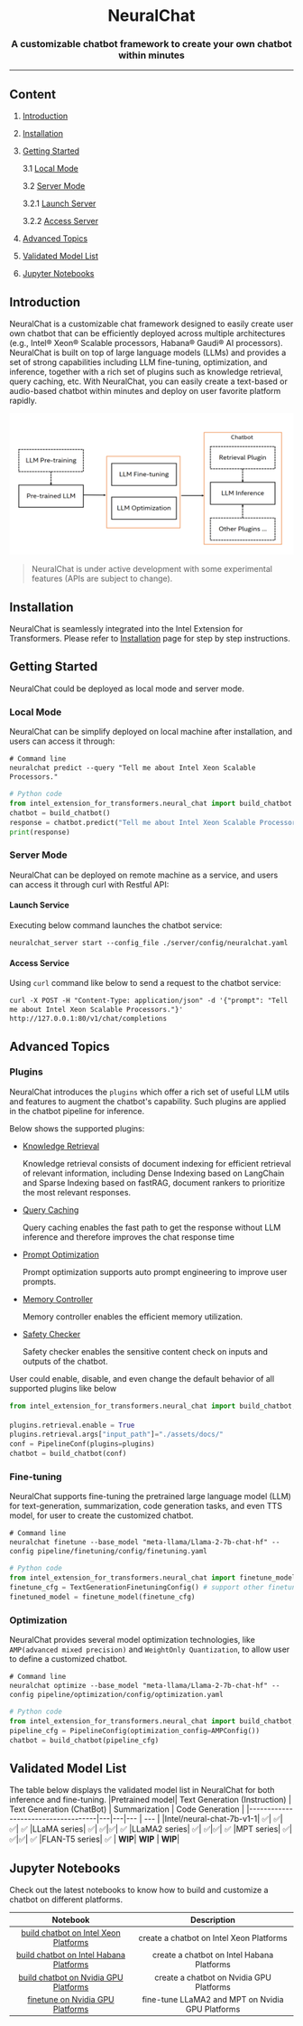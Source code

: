 <div align="center">

NeuralChat
===========================
<h3> A customizable chatbot framework to create your own chatbot within minutes</h3>

---
<div align="left">

## Content

1. [Introduction](#introduction)

2. [Installation](#installation)

3. [Getting Started](#getting-started)

    3.1 [Local Mode](#local-mode)

    3.2 [Server Mode](#server-mode)

    3.2.1 [Launch Server](#launch-server)

    3.2.2 [Access Server](#access-server)

4. [Advanced Topics](#advanced-topics)

5. [Validated Model List](#validated-model-list)

6. [Jupyter Notebooks](#jupyter-notebooks)

## Introduction

NeuralChat is a customizable chat framework designed to easily create user own chatbot that can be efficiently deployed across multiple architectures (e.g., Intel® Xeon® Scalable processors, Habana® Gaudi® AI processors). NeuralChat is built on top of large language models (LLMs) and provides a set of strong capabilities including LLM fine-tuning, optimization, and inference, together with a rich set of plugins such as knowledge retrieval, query caching, etc. With NeuralChat, you can easily create a text-based or audio-based chatbot within minutes and deploy on user favorite platform rapidly.

<a target="_blank" href="./assets/pictures/neuralchat.png">
<p align="center">
  <img src="./assets/pictures/neuralchat.png" alt="NeuralChat" width=600 height=250>
</p>
</a>

> NeuralChat is under active development with some experimental features (APIs are subject to change).

## Installation

NeuralChat is seamlessly integrated into the Intel Extension for Transformers. Please refer to [Installation](../../docs/installation.md) page for step by step instructions.

## Getting Started

NeuralChat could be deployed as local mode and server mode.

### Local Mode

NeuralChat can be simplify deployed on local machine after installation, and users can access it through:

```shell
# Command line
neuralchat predict --query "Tell me about Intel Xeon Scalable Processors."
```

```python
# Python code
from intel_extension_for_transformers.neural_chat import build_chatbot
chatbot = build_chatbot()
response = chatbot.predict("Tell me about Intel Xeon Scalable Processors.")
print(response)
```

### Server Mode

NeuralChat can be deployed on remote machine as a service, and users can access it through curl with Restful API:

#### Launch Service

Executing below command launches the chatbot service:

```shell
neuralchat_server start --config_file ./server/config/neuralchat.yaml
```

#### Access Service

Using `curl` command like below to send a request to the chatbot service:

```shell
curl -X POST -H "Content-Type: application/json" -d '{"prompt": "Tell me about Intel Xeon Scalable Processors."}' http://127.0.0.1:80/v1/chat/completions
```

## Advanced Topics

### Plugins

NeuralChat introduces the `plugins` which offer a rich set of useful LLM utils and features to augment the chatbot's capability. Such plugins are applied in the chatbot pipeline for inference.

Below shows the supported plugins:

- [Knowledge Retrieval](./pipeline/plugins/retrievers/)

    Knowledge retrieval consists of document indexing for efficient retrieval of relevant information, including Dense Indexing based on LangChain and Sparse Indexing based on fastRAG, document rankers to prioritize the most relevant responses.

- [Query Caching](./pipeline/plugins/caching/)

    Query caching enables the fast path to get the response without LLM inference and therefore improves the chat response time

- [Prompt Optimization](./pipeline/plugins/prompts/)

    Prompt optimization supports auto prompt engineering to improve user prompts.

- [Memory Controller](./pipeline/plugins/memory/)

    Memory controller enables the efficient memory utilization.

- [Safety Checker](./pipeline/plugins/security/)

    Safety checker enables the sensitive content check on inputs and outputs of the chatbot.

User could enable, disable, and even change the default behavior of all supported plugins like below

```python
from intel_extension_for_transformers.neural_chat import build_chatbot, PipelineConfig, plugins

plugins.retrieval.enable = True
plugins.retrieval.args["input_path"]="./assets/docs/"
conf = PipelineConf(plugins=plugins)
chatbot = build_chatbot(conf)

```

### Fine-tuning

NeuralChat supports fine-tuning the pretrained large language model (LLM) for text-generation, summarization, code generation tasks, and even TTS model, for user to create the customized chatbot.

```shell
# Command line
neuralchat finetune --base_model "meta-llama/Llama-2-7b-chat-hf" --config pipeline/finetuning/config/finetuning.yaml
```

```python
# Python code
from intel_extension_for_transformers.neural_chat import finetune_model, TextGenerationFinetuningConfig
finetune_cfg = TextGenerationFinetuningConfig() # support other finetuning config
finetuned_model = finetune_model(finetune_cfg)
```

### Optimization

NeuralChat provides several model optimization technologies, like `AMP(advanced mixed precision)` and `WeightOnly Quantization`, to allow user to define a customized chatbot.

```shell
# Command line
neuralchat optimize --base_model "meta-llama/Llama-2-7b-chat-hf" --config pipeline/optimization/config/optimization.yaml
```

```python
# Python code
from intel_extension_for_transformers.neural_chat import build_chatbot, AMPConfig
pipeline_cfg = PipelineConfig(optimization_config=AMPConfig())
chatbot = build_chatbot(pipeline_cfg)
```

## Validated Model List
The table below displays the validated model list in NeuralChat for both inference and fine-tuning.
|Pretrained model| Text Generation (Instruction) | Text Generation (ChatBot) | Summarization | Code Generation | 
|------------------------------------|---|---|--- | --- |
|Intel/neural-chat-7b-v1-1| ✅| ✅| ✅| ✅
|LLaMA series| ✅| ✅|✅| ✅
|LLaMA2 series| ✅| ✅|✅| ✅
|MPT series| ✅| ✅|✅| ✅
|FLAN-T5 series| ✅ | **WIP**| **WIP** | **WIP**|

## Jupyter Notebooks 

Check out the latest notebooks to know how to build and customize a chatbot on different platforms.

| **Notebook** | **Description** |
| :----------: | :-------------: |
| [build chatbot on Intel Xeon Platforms](./docs/notebooks/chatbot_on_intel_cpu.ipynb) | create a chatbot on Intel Xeon Platforms|
| [build chatbot on Intel Habana Platforms](./docs/notebooks/chatbot_on_intel_habana_hpu.ipynb) | create a chatbot on Intel Habana Platforms|
| [build chatbot on Nvidia GPU Platforms](./docs/notebooks/chatbot_on_nv_gpu.ipynb) | create a chatbot on Nvidia GPU Platforms|
| [finetune on Nvidia GPU Platforms](./examples/instruction_tuning/finetune_on_Nvidia_GPU.ipynb) | fine-tune LLaMA2 and MPT on Nvidia GPU Platforms|

